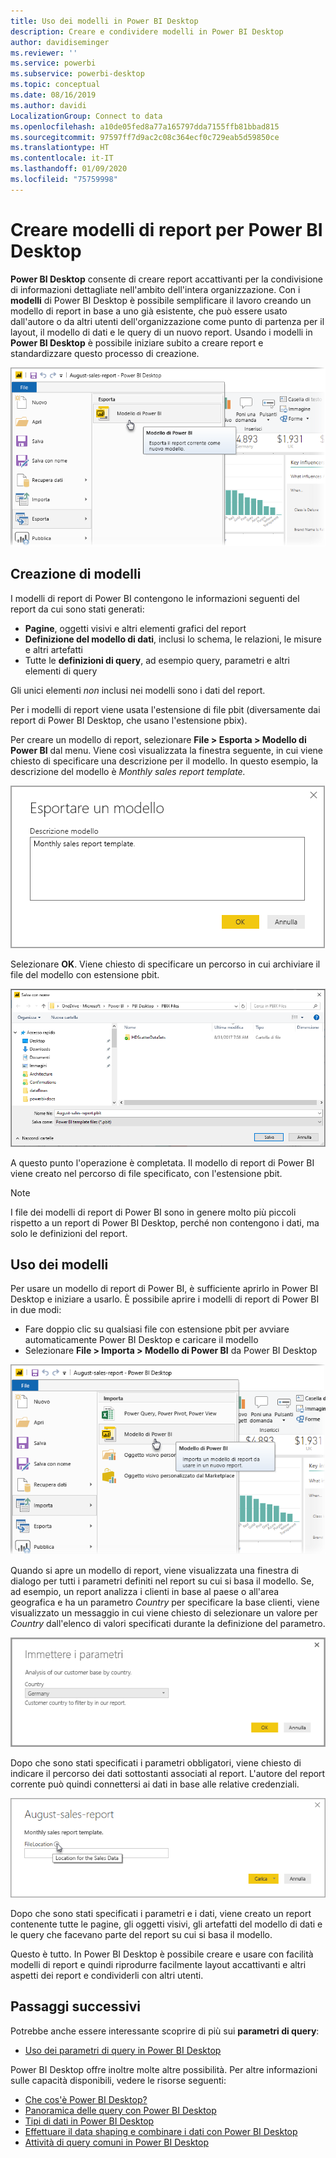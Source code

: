 ```yaml
---
title: Uso dei modelli in Power BI Desktop
description: Creare e condividere modelli in Power BI Desktop
author: davidiseminger
ms.reviewer: ''
ms.service: powerbi
ms.subservice: powerbi-desktop
ms.topic: conceptual
ms.date: 08/16/2019
ms.author: davidi
LocalizationGroup: Connect to data
ms.openlocfilehash: a10de05fed8a77a165797dda7155ffb81bbad815
ms.sourcegitcommit: 97597ff7d9ac2c08c364ecf0c729eab5d59850ce
ms.translationtype: HT
ms.contentlocale: it-IT
ms.lasthandoff: 01/09/2020
ms.locfileid: "75759998"
---
```

# <a name="create-report-templates-for-power-bi-desktop"></a>Creare modelli di report per Power BI Desktop

**Power BI Desktop** consente di creare report accattivanti per la condivisione di informazioni dettagliate nell'ambito dell'intera organizzazione. Con i **modelli** di Power BI Desktop è possibile semplificare il lavoro creando un modello di report in base a uno già esistente, che può essere usato dall'autore o da altri utenti dell'organizzazione come punto di partenza per il layout, il modello di dati e le query di un nuovo report. Usando i modelli in **Power BI Desktop** è possibile iniziare subito a creare report e standardizzare questo processo di creazione.

![Esportare un report come modello](media/desktop-templates/desktop-templates-01.png)

## <a name="creating-templates"></a>Creazione di modelli

I modelli di report di Power BI contengono le informazioni seguenti del report da cui sono stati generati:

* **Pagine**, oggetti visivi e altri elementi grafici del report
* **Definizione del modello di dati**, inclusi lo schema, le relazioni, le misure e altri artefatti
* Tutte le **definizioni di query**, ad esempio query, parametri e altri elementi di query

Gli unici elementi *non* inclusi nei modelli sono i dati del report. 

Per i modelli di report viene usata l'estensione di file pbit (diversamente dai report di Power BI Desktop, che usano l'estensione pbix). 

Per creare un modello di report, selezionare **File > Esporta > Modello di Power BI** dal menu. Viene così visualizzata la finestra seguente, in cui viene chiesto di specificare una descrizione per il modello. In questo esempio, la descrizione del modello è *Monthly sales report template.*

![Finestra di dialogo per l'esportazione della descrizione del modello](media/desktop-templates/desktop-templates-02.png)

Selezionare **OK**. Viene chiesto di specificare un percorso in cui archiviare il file del modello con estensione pbit.

![Posizione del modello](media/desktop-templates/desktop-templates-03.png)

A questo punto l'operazione è completata. Il modello di report di Power BI viene creato nel percorso di file specificato, con l'estensione pbit.

> [!NOTE]
> I file dei modelli di report di Power BI sono in genere molto più piccoli rispetto a un report di Power BI Desktop, perché non contengono i dati, ma solo le definizioni del report. 

## <a name="using-templates"></a>Uso dei modelli

Per usare un modello di report di Power BI, è sufficiente aprirlo in Power BI Desktop e iniziare a usarlo. È possibile aprire i modelli di report di Power BI in due modi:

* Fare doppio clic su qualsiasi file con estensione pbit per avviare automaticamente Power BI Desktop e caricare il modello
* Selezionare **File > Importa > Modello di Power BI** da Power BI Desktop

![Importare un modello](media/desktop-templates/desktop-templates-04.png)

Quando si apre un modello di report, viene visualizzata una finestra di dialogo per tutti i parametri definiti nel report su cui si basa il modello. Se, ad esempio, un report analizza i clienti in base al paese o all'area geografica e ha un parametro *Country* per specificare la base clienti, viene visualizzato un messaggio in cui viene chiesto di selezionare un valore per *Country* dall'elenco di valori specificati durante la definizione del parametro. 

![Specificare i parametri per un modello](media/desktop-templates/desktop-templates-05a.png)

Dopo che sono stati specificati i parametri obbligatori, viene chiesto di indicare il percorso dei dati sottostanti associati al report. L'autore del report corrente può quindi connettersi ai dati in base alle relative credenziali.

![Specificare il percorso dei dati per un modello](media/desktop-templates/desktop-templates-05.png)

Dopo che sono stati specificati i parametri e i dati, viene creato un report contenente tutte le pagine, gli oggetti visivi, gli artefatti del modello di dati e le query che facevano parte del report su cui si basa il modello. 

Questo è tutto. In Power BI Desktop è possibile creare e usare con facilità modelli di report e quindi riprodurre facilmente layout accattivanti e altri aspetti dei report e condividerli con altri utenti.

## <a name="next-steps"></a>Passaggi successivi
Potrebbe anche essere interessante scoprire di più sui **parametri di query**:
* [Uso dei parametri di query in Power BI Desktop](https://docs.microsoft.com/power-query/power-query-query-parameters)

Power BI Desktop offre inoltre molte altre possibilità. Per altre informazioni sulle capacità disponibili, vedere le risorse seguenti:

* [Che cos'è Power BI Desktop?](desktop-what-is-desktop.md)
* [Panoramica delle query con Power BI Desktop](desktop-query-overview.md)
* [Tipi di dati in Power BI Desktop](desktop-data-types.md)
* [Effettuare il data shaping e combinare i dati con Power BI Desktop](desktop-shape-and-combine-data.md)
* [Attività di query comuni in Power BI Desktop](desktop-common-query-tasks.md)    
